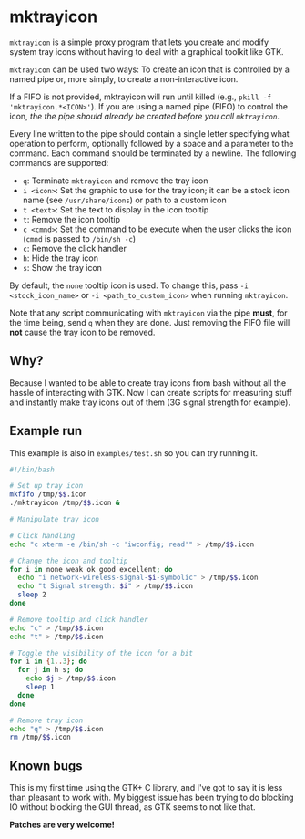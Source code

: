 # mktrayicon

`mktrayicon` is a simple proxy program that lets you create and modify system
tray icons without having to deal with a graphical toolkit like GTK.

`mktrayicon` can be used two ways: To create an icon that is controlled by a 
named pipe or, more simply, to create a non-interactive icon.

If a FIFO is not provided, mktrayicon will run until killed (e.g., `pkill -f 
'mktrayicon.*<ICON>'`). If you are using a named pipe (FIFO) to control the 
icon, *the the pipe should already be created before you call `mktrayicon`*. 

Every line written to the pipe should contain a single letter specifying what
operation to perform, optionally followed by a space and a parameter to the
command. Each command should be terminated by a newline. The following commands
are supported:

  - `q`: Terminate `mktrayicon` and remove the tray icon
  - `i <icon>`: Set the graphic to use for the tray icon; it can be a stock icon
		name (see `/usr/share/icons`) or path to a custom icon
  - `t <text>`: Set the text to display in the icon tooltip
  - `t`: Remove the icon tooltip
  - `c <cmnd>`: Set the command to be execute when the user clicks the icon 
		(`cmnd` is passed to `/bin/sh -c`)
  - `c`: Remove the click handler
  - `h`: Hide the tray icon
  - `s`: Show the tray icon

By default, the `none` tooltip icon is used. To change this, pass `-i
<stock_icon_name>` or `-i <path_to_custom_icon>` when running `mktrayicon`.

Note that any script communicating with `mktrayicon` via the pipe **must**, for 
the time being, send `q` when they are done. Just removing the FIFO file will 
**not** cause the tray icon to be removed.

## Why?

Because I wanted to be able to create tray icons from bash without all the
hassle of interacting with GTK. Now I can create scripts for measuring stuff and
instantly make tray icons out of them (3G signal strength for example).

## Example run

This example is also in `examples/test.sh` so you can try running it.

```bash
#!/bin/bash

# Set up tray icon
mkfifo /tmp/$$.icon
./mktrayicon /tmp/$$.icon &

# Manipulate tray icon

# Click handling
echo "c xterm -e /bin/sh -c 'iwconfig; read'" > /tmp/$$.icon

# Change the icon and tooltip
for i in none weak ok good excellent; do
  echo "i network-wireless-signal-$i-symbolic" > /tmp/$$.icon
  echo "t Signal strength: $i" > /tmp/$$.icon
  sleep 2
done

# Remove tooltip and click handler
echo "c" > /tmp/$$.icon
echo "t" > /tmp/$$.icon

# Toggle the visibility of the icon for a bit
for i in {1..3}; do
  for j in h s; do
    echo $j > /tmp/$$.icon
    sleep 1
  done
done

# Remove tray icon
echo "q" > /tmp/$$.icon
rm /tmp/$$.icon
```

## Known bugs

This is my first time using the GTK+ C library, and I've got to say it is less
than pleasant to work with. My biggest issue has been trying to do blocking IO
without blocking the GUI thread, as GTK seems to not like that.

**Patches are very welcome!**

